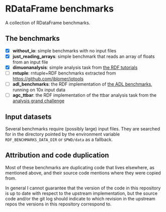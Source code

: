 # RDataFrame benchmarks

A collection of RDataFrame benchmarks.

## The benchmarks

- [X] **without_io**: simple benchmarks with no input files
- [X] **just_reading_arrays**: simple benchmark that reads an array of floats from an input file
- [X] **dimuonanalysis**: simple analysis task from [the RDF tutorials](https://root.cern/doc/master/group__tutorial__dataframe.html)
- [ ] **rntuple**: rntuple+RDF benchmarks extracted from https://github.com/jblomer/iotools
- [ ] **adl_benchmarks**: the RDF implementation of [the ADL benchmarks](https://github.com/iris-hep/adl-benchmarks-index), running on 10x input data
- [ ] **agc_ttbar**: the RDF implementation of the ttbar analysis task from the [analysis grand challenge](https://github.com/iris-hep/analysis-grand-challenge)

## Input datasets

Several benchmarks require (possibly large) input files.
They are searched for in the directory pointed by the environment variable `RDF_BENCHMARKS_DATA_DIR` or `$PWD/data` as a fallback.

## Attribution and code duplication

Most of these benchmarks are duplicating code that lives elsewhere, as mentioned above, and their source code mentions
where they were copied from.

In general I cannot guarantee that the version of the code in this repository is up to
date with respect to the upstream implementation, but the source code and/or the git log should indicate to which revision in the upstream repos the versions in this repository correspond to.
